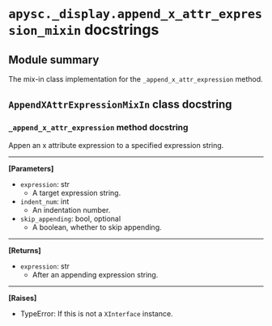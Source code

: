 # `apysc._display.append_x_attr_expression_mixin` docstrings

## Module summary

The mix-in class implementation for the `_append_x_attr_expression` method.

## `AppendXAttrExpressionMixIn` class docstring

### `_append_x_attr_expression` method docstring

Appen an x attribute expression to a specified expression string.<hr>

**[Parameters]**

- `expression`: str
  - A target expression string.
- `indent_num`: int
  - An indentation number.
- `skip_appending`: bool, optional
  - A boolean, whether to skip appending.

<hr>

**[Returns]**

- `expression`: str
  - After an appending expression string.

<hr>

**[Raises]**

- TypeError: If this is not a `XInterface` instance.